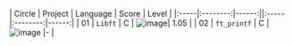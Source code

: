| Circle |  Project  | Language | Score | Level |
|:-----|:--------:|------:||:-----|:--------:|------:|
| 01   | `Libft` | C  | ![image](https://drive.google.com/uc?export=view&id=1R-Gv4zxMkx4bXCDNXQmCcOmHD7C32N57)| 1.05 |
| 02   | `ft_printf` | C  | ![image](https://drive.google.com/uc?export=view&id=1ObmMWOv6YKc_oSFHCY3LD2ifAEN_EDS6) |- |